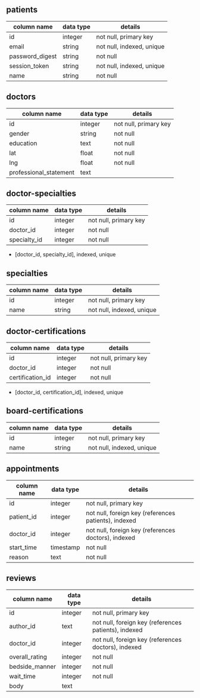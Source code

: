 ## patients
column name     | data type | details
----------------|-----------|-----------------------
id              | integer   | not null, primary key
email           | string    | not null, indexed, unique
password_digest | string    | not null
session_token   | string    | not null, indexed, unique
name            | string    | not null

## doctors
column name            | data type  | details
-----------------------|------------|-----------------
id                     | integer    | not null, primary key
gender                 | string     | not null
education              | text       | not null
lat                    | float      | not null
lng                    | float      | not null
professional_statement | text       |


## doctor-specialties
column name      | data type | details
-----------------|-----------|------------------
id               | integer   | not null, primary key
doctor_id        | integer   | not null
specialty_id     | integer   | not null
- [doctor_id, specialty_id], indexed, unique

## specialties
column name  | data type | details
-------------|-----------|------------------
id           | integer   | not null, primary key
name         | string    | not null, indexed, unique

## doctor-certifications
column name      | data type | details
-----------------|-----------|------------------
id               | integer   | not null, primary key
doctor_id        | integer   | not null
certification_id | integer   | not null
- [doctor_id, certification_id], indexed, unique

## board-certifications
column name | data type | details
------------|-----------|------------------
id          | integer   | not null, primary key
name        | string    | not null, indexed, unique

## appointments
column name         | data type | details
--------------------|-----------|-----------------------
id                  | integer   | not null, primary key
patient_id          | integer   | not null, foreign key (references patients), indexed
doctor_id           | integer   | not null, foreign key (references doctors), indexed
start_time          | timestamp | not null
reason              | text      | not null

## reviews
column name    | data type | details
---------------|-----------|-----------------------
id             | integer   | not null, primary key
author_id      | text      | not null, foreign key (references patients), indexed
doctor_id      | integer   | not null, foreign key (references doctors), indexed
overall_rating | integer   | not null
bedside_manner | integer   | not null
wait_time      | integer   | not null
body           | text      |
